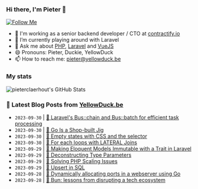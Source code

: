 ### Hi there, I'm Pieter 👋  
[![Follow Me](https://img.shields.io/github/followers/pieterclaerhout?label=Follow&style=social)](https://github.com/pieterclaerhout)

- 🏢 I'm working as a senior backend developer / CTO at [contractify.io](https://contractify.io)
- 🌱 I’m currently playing around with Laravel
- 💬 Ask me about [PHP](https://php.net), [Laravel](http://laravel.com) and [VueJS](https://vuejs.org)
- 😄 Pronouns: Pieter, Duckie, YellowDuck
- 📫 How to reach me: pieter@yellowduck.be

### My stats

![pieterclaerhout's GitHub Stats](https://github-readme-stats.vercel.app/api?username=pieterclaerhout&show_icons=true&count_private=true&line_height=40)

### 📩 Latest Blog Posts from [YellowDuck.be](https://www.yellowduck.be/)
<!-- BLOG-POST-LIST:START -->
- `2023-09-30` | [🐥 Laravel&#39;s Bus::chain and Bus::batch for efficient task processing](https://www.yellowduck.be/posts/laravels-bus-chain-and-bus-batch-for-efficient-task-processing)  
- `2023-09-30` | [🔗 Go Is a Shop-built Jig](https://www.yellowduck.be/posts/go-is-a-shop-built-jig)  
- `2023-09-30` | [🔗 Empty states with CSS and the  selector](https://www.yellowduck.be/posts/empty-states-with-css-and-the-selector)  
- `2023-09-30` | [🔗 For each loops with LATERAL Joins](https://www.yellowduck.be/posts/for-each-loops-with-lateral-joins)  
- `2023-09-29` | [🐥 Making Eloquent Models Immutable with a Trait in Laravel](https://www.yellowduck.be/posts/making-eloquent-models-immutable-with-a-trait-in-laravel)  
- `2023-09-29` | [🔗 Deconstructing Type Parameters](https://www.yellowduck.be/posts/deconstructing-type-parameters)  
- `2023-09-29` | [🔗 Solving PHP Scaling Issues](https://www.yellowduck.be/posts/solving-php-scaling-issues)  
- `2023-09-29` | [🔗 Upsert in SQL](https://www.yellowduck.be/posts/upsert-in-sql)  
- `2023-09-28` | [🐥 Dynamically allocating ports in a webserver using Go](https://www.yellowduck.be/posts/dynamically-allocating-ports-in-a-webserver-using-go)  
- `2023-09-28` | [🔗 Bun: lessons from disrupting a tech ecosystem](https://www.yellowduck.be/posts/bun-lessons-from-disrupting-a-tech-ecosystem)  

<!-- BLOG-POST-LIST:END -->

